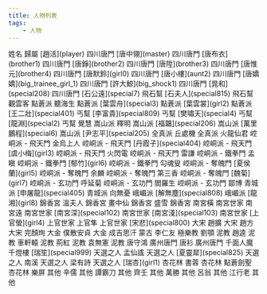 ```yaml
---
title: 人物列表
tags:
    - 人物
---
```


<BTable :tags="[
    { text: '四川唐門'},
    { text: '飛石幫' },
    { text: '點蒼派' },
    { text: '丐幫'},
    { text: '嵩山派' },
    { text: '全真派' },
    { text: '崆峒派' },
    { text: '飛天門' },
    { text: '鐵拳門' },
    { text: '奪魄門' },
    { text: '玄功門' },
    { text: '青城派' },
    { text: '峨嵋派' },
    { text: '錦香宮' },
    { text: '南宮世家' },
    { text: '上官世家' },
    { text: '大宋' },
    { text: '大金' },
    { text: '蒙古' },
    { text: '極樂教' },
    { text: '泥教' },
    { text: '廣州唐門' },
    { text: '千燈樓' },
    { text: '天選之人' },
    { text: '杏花林' },
    { text: '其他' }
  ]">

<tr>
<td>姓名</td>
<td>歸屬</td>
</tr>
<tr>
<td>[趙活](player)</td>
<td>四川唐門</td>
</tr>
<tr>
<td>[唐中翎](master)</td>
<td>四川唐門</td>
</tr>
<tr>
<td>[唐布衣](brother1)</td>
<td>四川唐門</td>
</tr>
<tr>
<td>[唐錚](brother2)</td>
<td>四川唐門</td>
</tr>
<tr>
<td>[唐陞](brother3)</td>
<td>四川唐門</td>
</tr>
<tr>
<td>[唐惟元](brother4)</td>
<td>四川唐門</td>
</tr>
<tr>
<td>[唐默鈴](girl0)</td>
<td>四川唐門</td>
</tr>
<tr>
<td>[唐小樓](aunt2)</td>
<td>四川唐門</td>
</tr>
<tr>
<td>[唐嬌嬌](big_trainee_girl_1)</td>
<td>四川唐門</td>
</tr>
<tr>
<td>[許大鯨](big_shock1)</td>
<td>四川唐門</td>
</tr>
<tr>
<td>[晁和](special208)</td>
<td>四川唐門</td>
</tr>
<tr>
<td>[石公遠](special7)</td>
<td>飛石幫</td>
</tr>
<tr>
<td>[石夫人](special815)</td>
<td>飛石幫</td>
</tr>
<tr>
<td>觀雲客</td>
<td>點蒼派</td>
</tr>
<tr>
<td>聽海生</td>
<td>點蒼派</td>
</tr>
<tr>
<td>[葉雲舟](special3)</td>
<td>點蒼派</td>
</tr>
<tr>
<td>[葉雲裳](girl2)</td>
<td>點蒼派</td>
</tr>
<tr>
<td>[王二壯](special401)</td>
<td>丐幫</td>
</tr>
<tr>
<td>[李富貴](special809)</td>
<td>丐幫</td>
</tr>
<tr>
<td>[樊嘯天](special4)</td>
<td>丐幫</td>
</tr>
<tr>
<td>[龍淵](special2)</td>
<td>丐幫</td>
</tr>
<tr>
<td>覺慧</td>
<td>嵩山派</td>
</tr>
<tr>
<td>釋明</td>
<td>嵩山派</td>
</tr>
<tr>
<td>[福韞](special206)</td>
<td>嵩山派</td>
</tr>
<tr>
<td>[萬里鵬程](special6)</td>
<td>嵩山派</td>
</tr>
<tr>
<td>[尹志平](special205)</td>
<td>全真派</td>
</tr>
<tr>
<td>丘處機</td>
<td>全真派</td>
</tr>
<tr>
<td>火龍仙君</td>
<td>崆峒派 - 飛天門</td>
</tr>
<tr>
<td>金烏上人</td>
<td>崆峒派 - 飛天門</td>
</tr>
<tr>
<td>[丹霞子](special404)</td>
<td>崆峒派 - 飛天門</td>
</tr>
<tr>
<td>[虞小梅](girl3)</td>
<td>崆峒派 - 飛天門</td>
</tr>
<tr>
<td>火閃電</td>
<td>崆峒派 - 飛天門</td>
</tr>
<tr>
<td>雷謙</td>
<td>崆峒派 - 鐵拳門</td>
</tr>
<tr>
<td>孟瞋</td>
<td>崆峒派 - 鐵拳門</td>
</tr>
<tr>
<td>[郁竹](girl6)</td>
<td>崆峒派 - 鐵拳門</td>
</tr>
<tr>
<td>勾魂叟</td>
<td>崆峒派 - 奪魄門</td>
</tr>
<tr>
<td>[夏侯蘭](girl5)</td>
<td>崆峒派 - 奪魄門</td>
</tr>
<tr>
<td>余麟</td>
<td>崆峒派 - 奪魄門</td>
</tr>
<tr>
<td>第三香</td>
<td>崆峒派 - 奪魄門</td>
</tr>
<tr>
<td>[魏菊](girl7)</td>
<td>崆峒派 - 玄功門</td>
</tr>
<tr>
<td>呼延菊</td>
<td>崆峒派 - 玄功門</td>
</tr>
<tr>
<td>閻羅生</td>
<td>崆峒派 - 玄功門</td>
</tr>
<tr>
<td>鄒博</td>
<td>青城派</td>
</tr>
<tr>
<td>[申屠龍](special405)</td>
<td>青城派</td>
</tr>
<tr>
<td>向無憂</td>
<td>峨嵋派</td>
</tr>
<tr>
<td>[解無塵](special808)</td>
<td>峨嵋派</td>
</tr>
<tr>
<td>[龍湘](girl8)</td>
<td>錦香宮</td>
</tr>
<tr>
<td>溫夫人</td>
<td>錦香宮</td>
</tr>
<tr>
<td>畫中仙</td>
<td>錦香宮</td>
</tr>
<tr>
<td>盛雪</td>
<td>錦香宮</td>
</tr>
<tr>
<td>南宮橫</td>
<td>南宮世家</td>
</tr>
<tr>
<td>南宮遠</td>
<td>南宮世家</td>
</tr>
<tr>
<td>[南宮深](special102)</td>
<td>南宮世家</td>
</tr>
<tr>
<td>[南宮淺](special103)</td>
<td>南宮世家</td>
</tr>
<tr>
<td>[上官螢](girl4)</td>
<td>上官世家</td>
</tr>
<tr>
<td>上官隼</td>
<td>上官世家</td>
</tr>
<tr>
<td>[宋悲](special800)</td>
<td>大宋</td>
</tr>
<tr>
<td>趙擴</td>
<td>大宋</td>
</tr>
<tr>
<td>趙方</td>
<td>大宋</td>
</tr>
<tr>
<td>完顏珣</td>
<td>大金</td>
</tr>
<tr>
<td>僕散安貞</td>
<td>大金</td>
</tr>
<tr>
<td>成吉思汗</td>
<td>蒙古</td>
</tr>
<tr>
<td>李仁友</td>
<td>極樂教</td>
</tr>
<tr>
<td>劉顎</td>
<td>泥教</td>
</tr>
<tr>
<td>趙逵</td>
<td>泥教</td>
</tr>
<tr>
<td>車軒轅</td>
<td>泥教</td>
</tr>
<tr>
<td>荊紅</td>
<td>泥教</td>
</tr>
<tr>
<td>袁無憲</td>
<td>泥教</td>
</tr>
<tr>
<td>唐守鴻</td>
<td>廣州唐門</td>
</tr>
<tr>
<td>唐衫</td>
<td>廣州唐門</td>
</tr>
<tr>
<td>千面人魔</td>
<td>千燈樓</td>
</tr>
<tr>
<td>[瑞笙](special999)</td>
<td>天選之人</td>
</tr>
<tr>
<td>孟仙謠</td>
<td>天選之人</td>
</tr>
<tr>
<td>[夏靈犀](special825)</td>
<td>天選之人</td>
</tr>
<tr>
<td>南溪</td>
<td>天選之人</td>
</tr>
<tr>
<td>梁有詩</td>
<td>天選之人</td>
</tr>
<tr>
<td>[瑞杏](girl1)</td>
<td>杏花林</td>
</tr>
<tr>
<td>書蓉</td>
<td>杏花林</td>
</tr>
<tr>
<td>點蒼劍聖</td>
<td>杏花林</td>
</tr>
<tr>
<td>樂屏</td>
<td>其他</td>
</tr>
<tr>
<td>辛儒</td>
<td>其他</td>
</tr>
<tr>
<td>譚霸刀</td>
<td>其他</td>
</tr>
<tr>
<td>齊壬</td>
<td>其他</td>
</tr>
<tr>
<td>萬勝</td>
<td>其他</td>
</tr>
<tr>
<td>呂翁</td>
<td>其他</td>
</tr>
<tr>
<td>江行老</td>
<td>其他</td>
</tr>
</BTable>
